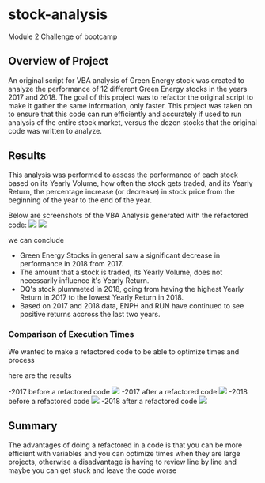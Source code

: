 # stock-analysis
Module 2 Challenge of bootcamp

## Overview of Project
An original script for VBA analysis of Green Energy stock was created to analyze the performance of 12 different Green Energy stocks in the years 2017 and 2018. The goal of this project was to refactor the original script to make it gather the same information, only faster. This project was taken on to ensure that this code can run efficiently and accurately if used to run analysis of the entire stock market, versus the dozen stocks that the original code was written to analyze.

## Results
This analysis was performed to assess the performance of each stock based on its Yearly Volume, how often the stock gets traded, and its Yearly Return, the percentage increase (or decrease) in stock price from the beginning of the year to the end of the year.

Below are screenshots of the VBA Analysis generated with the refactored code:
![](vba_analysis_2017.png)
![](vba_analysis_2018.png)

we can conclude
- Green Energy Stocks in general saw a significant decrease in performance in 2018 from 2017.
- The amount that a stock is traded, its Yearly Volume, does not necessarily influence it's Yearly Return.
- DQ's stock plummeted in 2018, going from having the highest Yearly Return in 2017 to the lowest Yearly Return in 2018.
- Based on 2017 and 2018 data, ENPH and RUN have continued to see positive returns accross the last two years.

### Comparison of Execution Times
We wanted to make a refactored code to be able to
optimize times and process

here are the results

-2017 before a refactored code
![](VBA_Challenge_2017.png)
-2017 after a refactored code
![](VBA_Challenge_2017_refactored.png)
-2018 before a refactored code
![](VBA_Challenge_2018.png)
-2018 after a refactored code
![](VBA_Challenge_2018_refactored.png)

## Summary
The advantages of doing a refactored in a code is that you can be more efficient with variables and you can optimize times when they are large projects, otherwise a disadvantage is having to review line by line and maybe you can get stuck and leave the code worse

